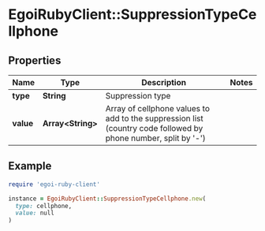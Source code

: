 # EgoiRubyClient::SuppressionTypeCellphone

## Properties

| Name | Type | Description | Notes |
| ---- | ---- | ----------- | ----- |
| **type** | **String** | Suppression type |  |
| **value** | **Array&lt;String&gt;** | Array of cellphone values to add to the suppression list (country code followed by phone number, split by &#39;-&#39;) |  |

## Example

```ruby
require 'egoi-ruby-client'

instance = EgoiRubyClient::SuppressionTypeCellphone.new(
  type: cellphone,
  value: null
)
```

